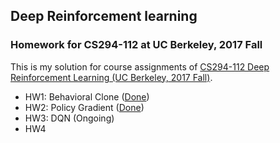 ## Deep Reinforcement learning
### Homework for CS294-112 at UC Berkeley, 2017 Fall
This is my solution for course assignments of [CS294-112 Deep Reinforcement Learning (UC Berkeley, 2017 Fall)](http://rail.eecs.berkeley.edu/deeprlcourse/).
* HW1: Behavioral Clone ([Done](https://github.com/YaqianZhang/Course-Poject-DRL-CS294/tree/master/hw1))
* HW2: Policy Gradient ([Done](https://github.com/YaqianZhang/Course-Poject-DRL-CS294/tree/master/hw2))
* HW3: DQN (Ongoing)
* HW4
